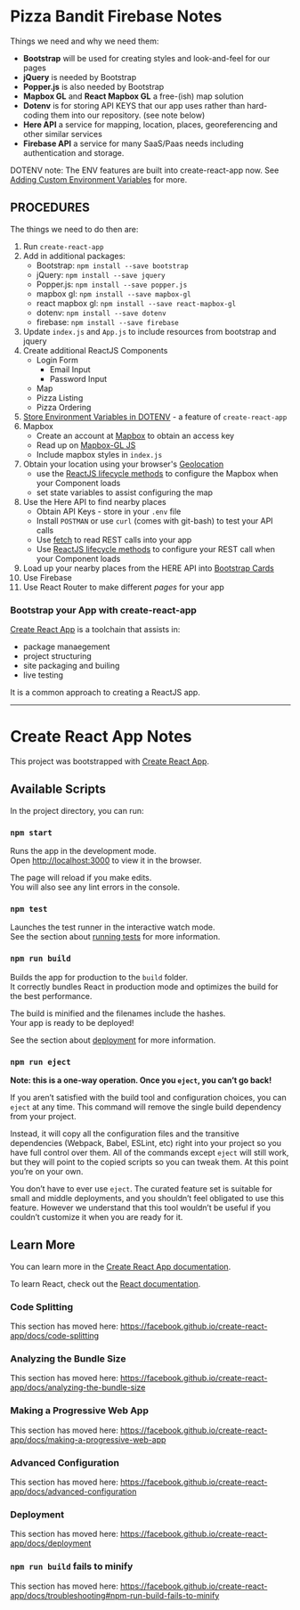 # Pizza Bandit Firebase Notes

Things we need and why we need them:

* __Bootstrap__ will be used for creating styles and look-and-feel for our pages
* __jQuery__ is needed by Bootstrap
* __Popper.js__ is also needed by Bootstrap
* __Mapbox GL__ and __React Mapbox GL__ a free-(ish) map solution
* __Dotenv__ is for storing API KEYS that our app uses rather than hard-coding them into our repository.  (see note below)
* __Here API__ a service for mapping, location, places, georeferencing and other similar services
* __Firebase API__ a service for many SaaS/Paas needs including authentication and storage.

DOTENV note: The ENV features are built into create-react-app now.  See [Adding Custom Environment Variables](https://facebook.github.io/create-react-app/docs/adding-custom-environment-variables) for more.

## PROCEDURES

The things we need to do then are:

1. Run `create-react-app`
2. Add in additional packages:
    * Bootstrap: `npm install --save bootstrap`
    * jQuery: `npm install --save jquery`
    * Popper.js: `npm install --save popper.js`
    * mapbox gl: `npm install --save mapbox-gl`
    * react mapbox gl: `npm install --save react-mapbox-gl`
    * dotenv: `npm install --save dotenv`
    * firebase: `npm install --save firebase`
3. Update `index.js` and `App.js` to include resources from bootstrap and jquery
4. Create additional ReactJS Components
    * Login Form
        * Email Input
        * Password Input
    * Map
    * Pizza Listing
    * Pizza Ordering
5. [Store Environment Variables in DOTENV](https://facebook.github.io/create-react-app/docs/adding-custom-environment-variables) - a feature of `create-react-app`
6. Mapbox
    * Create an account at [Mapbox](https://www.mapbox.com/) to obtain an access key
    * Read up on [Mapbox-GL JS](https://docs.mapbox.com/mapbox-gl-js/api/)
    * Include mapbox styles in `index.js`
7. Obtain your location using your browser's [Geolocation](https://www.w3schools.com/html/html5_geolocation.asp)
    * use the [ReactJS lifecycle methods](https://reactjs.org/docs/react-component.html#the-component-lifecycle) to configure the Mapbox when your Component loads
    * set state variables to assist configuring the map
8. Use the Here API to find nearby places
    * Obtain API Keys - store in your `.env` file
    * Install `POSTMAN` or use `curl` (comes with git-bash) to test your API calls
    * Use [fetch](https://developers.google.com/web/ilt/pwa/working-with-the-fetch-api) to read REST calls into your app
    * Use [ReactJS lifecycle methods](https://reactjs.org/docs/react-component.html#the-component-lifecycle) to configure your REST call when your Component loads
9. Load up your nearby places from the HERE API into [Bootstrap Cards](https://getbootstrap.com/docs/4.3/components/card/)
10. Use Firebase
11. Use React Router to make different *pages* for your app

### Bootstrap your App with create-react-app

[Create React App](https://reactjs.org/docs/create-a-new-react-app.html) is a toolchain that assists in:

* package manaegement
* project structuring
* site packaging and builing
* live testing

It is a common approach to creating a ReactJS app.

---

# Create React App Notes

This project was bootstrapped with [Create React App](https://github.com/facebook/create-react-app).

## Available Scripts

In the project directory, you can run:

### `npm start`

Runs the app in the development mode.<br>
Open [http://localhost:3000](http://localhost:3000) to view it in the browser.

The page will reload if you make edits.<br>
You will also see any lint errors in the console.

### `npm test`

Launches the test runner in the interactive watch mode.<br>
See the section about [running tests](https://facebook.github.io/create-react-app/docs/running-tests) for more information.

### `npm run build`

Builds the app for production to the `build` folder.<br>
It correctly bundles React in production mode and optimizes the build for the best performance.

The build is minified and the filenames include the hashes.<br>
Your app is ready to be deployed!

See the section about [deployment](https://facebook.github.io/create-react-app/docs/deployment) for more information.

### `npm run eject`

**Note: this is a one-way operation. Once you `eject`, you can’t go back!**

If you aren’t satisfied with the build tool and configuration choices, you can `eject` at any time. This command will remove the single build dependency from your project.

Instead, it will copy all the configuration files and the transitive dependencies (Webpack, Babel, ESLint, etc) right into your project so you have full control over them. All of the commands except `eject` will still work, but they will point to the copied scripts so you can tweak them. At this point you’re on your own.

You don’t have to ever use `eject`. The curated feature set is suitable for small and middle deployments, and you shouldn’t feel obligated to use this feature. However we understand that this tool wouldn’t be useful if you couldn’t customize it when you are ready for it.

## Learn More

You can learn more in the [Create React App documentation](https://facebook.github.io/create-react-app/docs/getting-started).

To learn React, check out the [React documentation](https://reactjs.org/).

### Code Splitting

This section has moved here: https://facebook.github.io/create-react-app/docs/code-splitting

### Analyzing the Bundle Size

This section has moved here: https://facebook.github.io/create-react-app/docs/analyzing-the-bundle-size

### Making a Progressive Web App

This section has moved here: https://facebook.github.io/create-react-app/docs/making-a-progressive-web-app

### Advanced Configuration

This section has moved here: https://facebook.github.io/create-react-app/docs/advanced-configuration

### Deployment

This section has moved here: https://facebook.github.io/create-react-app/docs/deployment

### `npm run build` fails to minify

This section has moved here: https://facebook.github.io/create-react-app/docs/troubleshooting#npm-run-build-fails-to-minify
